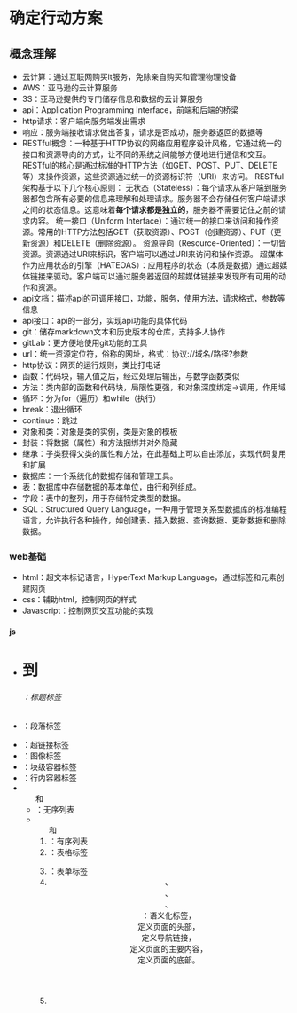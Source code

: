 # 确定行动方案
## 概念理解
- 云计算：通过互联网购买it服务，免除亲自购买和管理物理设备
- AWS：亚马逊的云计算服务
- 3S：亚马逊提供的专门储存信息和数据的云计算服务
- api：Application Programming Interface，前端和后端的桥梁
- http请求：客户端向服务端发出需求
- 响应：服务端接收请求做出答复，请求是否成功，服务器返回的数据等
- RESTful概念：一种基于HTTP协议的网络应用程序设计风格，它通过统一的接口和资源导向的方式，让不同的系统之间能够方便地进行通信和交互。RESTful的核心是通过标准的HTTP方法（如GET、POST、PUT、DELETE等）来操作资源，这些资源通过统一的资源标识符（URI）来访问。
 RESTful架构基于以下几个核心原则：
无状态（Stateless）：每个请求从客户端到服务器都包含所有必要的信息来理解和处理请求。服务器不会存储任何客户端请求之间的状态信息。这意味着**每个请求都是独立的**，服务器不需要记住之前的请求内容。
统一接口（Uniform Interface）：通过统一的接口来访问和操作资源。常用的HTTP方法包括GET（获取资源）、POST（创建资源）、PUT（更新资源）和DELETE（删除资源）。
资源导向（Resource-Oriented）：一切皆资源。资源通过URI来标识，客户端可以通过URI来访问和操作资源。
超媒体作为应用状态的引擎（HATEOAS）：应用程序的状态（本质是数据）通过超媒体链接来驱动。客户端可以通过服务器返回的超媒体链接来发现所有可用的动作和资源。
- api文档：描述api的可调用接口，功能，服务，使用方法，请求格式，参数等信息
- api接口：api的一部分，实现api功能的具体代码
- git：储存markdown文本和历史版本的仓库，支持多人协作
- gitLab：更方便地使用git功能的工具
- url：统一资源定位符，俗称的网址，格式：协议://域名/路径?参数
- http协议：网页的运行规则，类比打电话
- 函数：代码块，输入值之后，经过处理后输出，与数学函数类似
- 方法：类内部的函数和代码块，局限性更强，和对象深度绑定→调用，作用域
- 循环：分为for（遍历）和while（执行）
- break：退出循环
- continue：跳过
- 对象和类：对象是类的实例，类是对象的模板
- 封装：将数据（属性）和方法捆绑并对外隐藏
- 继承：子类获得父类的属性和方法，在此基础上可以自由添加，实现代码复用和扩展
- 数据库：一个系统化的数据存储和管理工具。
- 表：数据库中存储数据的基本单位，由行和列组成。
- 字段：表中的整列，用于存储特定类型的数据。
- SQL：Structured Query Language，一种用于管理关系型数据库的标准编程语言，允许执行各种操作，如创建表、插入数据、查询数据、更新数据和删除数据。
### web基础
- html：超文本标记语言，HyperText Markup Language，通过标签和元素创建网页
- css：辅助html，控制网页的样式
- Javascript：控制网页交互功能的实现
#### js
- <h1> 到 <h6>：标题标签
- <p>：段落标签
- <a>：超链接标签
- <img>：图像标签
- <div>：块级容器标签
- <span>：行内容器标签
- <ul> 和 <li>：无序列表
- <ol> 和 <li>：有序列表
- <table>：表格标签
- <form>：表单标签
- <header>、<nav>、<main>、<footer>：语义化标签，<header>定义页面的头部，<nav>定义导航链接，<main>定义页面的主要内容，<footer>定义页面的底部。
- 
